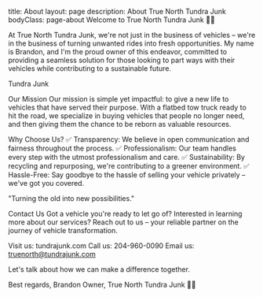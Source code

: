 title: About
layout: page
description: About True North Tundra Junk
bodyClass: page-about
Welcome to True North Tundra Junk 🚗🔧

At True North Tundra Junk, we're not just in the business of vehicles – we're in the business of turning unwanted rides into fresh opportunities. My name is Brandon, and I'm the proud owner of this endeavor, committed to providing a seamless solution for those looking to part ways with their vehicles while contributing to a sustainable future.

Tundra Junk

Our Mission
Our mission is simple yet impactful: to give a new life to vehicles that have served their purpose. With a flatbed tow truck ready to hit the road, we specialize in buying vehicles that people no longer need, and then giving them the chance to be reborn as valuable resources.

Why Choose Us?
✅ Transparency: We believe in open communication and fairness throughout the process.
✅ Professionalism: Our team handles every step with the utmost professionalism and care.
✅ Sustainability: By recycling and repurposing, we're contributing to a greener environment.
✅ Hassle-Free: Say goodbye to the hassle of selling your vehicle privately – we've got you covered.

"Turning the old into new possibilities."

Contact Us
Got a vehicle you're ready to let go of? Interested in learning more about our services? Reach out to us – your reliable partner on the journey of vehicle transformation.

Visit us: tundrajunk.com
Call us: 204-960-0090
Email us: truenorth@tundrajunk.com

Let's talk about how we can make a difference together.

Best regards,
Brandon
Owner, True North Tundra Junk
🚗🌟

